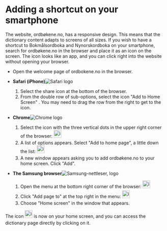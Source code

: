 # Adding a shortcut on your smartphone
The website, ordbøkene.no, has a responsive design. This means that the dictionary content adapts to screens of all sizes. If you wish to have a shortcut to Bokmålsordboka and Nynorskordboka on your smartphone, search for ordbøkene.no in the browser and place it as an icon on the screen. The icon looks like an app, and you can click right into the website without opening your browser.

*   Open the welcome page of ordbokene.no in the browser.
*   **Safari (iPhone)**<img alt="Safari logo" src="https://api.iconify.design/logos:safari.svg">
    1. Select the share icon at the bottom of the browser.
    2. From the double row of sub-options, select the icon "Add to Home Screen" . You may need to drag the row from the right to get to the icon.


*   **Chrome**<img alt="Chrome logo" src="https://api.iconify.design/logos:chrome.svg">
    1. Select the icon with the three vertical dots in the upper right corner of the browser: <img style="display:inline; margin-bottom: .5em" alt="icon" src="/icons/MaterialSymbolsIosShareRounded.svg" width="24" height="24">
    2. A list of options appears. Select "Add to home page", a little down the list: <img style="display:inline; margin-bottom: .5em" alt="icon" src="/icons/MaterialSymbolsAddBoxRounded.svg" width="24" height="24">
    3. A new window appears asking you to add ordbøkene.no to your home screen. Click "Add".

*   **The Samsung browser**<img style="background-color: white" alt="Samsung-nettleser, logo" src="https://api.iconify.design/arcticons:samsung-browser.svg">
    1. Open the menu at the bottom right corner of the browser: <img style="display:inline; margin-bottom: .5em" alt="icon" src="/icons/SystemUiconsMenuHamburger.svg" width="24" height="24">
    2. Click "Add page to" at the top right in the menu: <img style="display:inline; margin-bottom: .5em" alt="icon" src="/icons/SystemUiconsPlus.svg" width="24" height="24">
    3. Choose "Home screen" in the window that appears.

The icon <img style="display:inline; margin-bottom: .5em" alt="icon" src="/favicon.ico" width="24" height="24"> is now on your home screen, and you can access the dictionary page directly by clicking on it.
